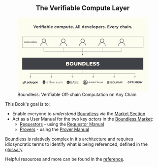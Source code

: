<center><h2> The Verifiable Compute Layer </h2></center>

<figure>
  <img src="./images/boundless-vision-blog-devs-overview.webp"/>
  <cap>Boundless: Verifiable Off-chain Computation on Any Chain</cap>
</figure>

This Book's goal is to:

- Enable everyone to _understand_ [Boundless][term-boundless] via the [Market Section][market-overview]
- Act as a User Manual for the two key _actors_ in the [Boundless Market][term-boundless-market]:
  - [Requestors][term-requestor] - using the [Requestor Manual][requestor-manual]
  - [Provers][term-prover] - using the [Prover Manual][prover-manual]

Boundless is relatively complex in it's architecture and requires idiosyncratic terms to identify what is being referenced, defined in the [glossary][glossary].

Helpful resources and more can be found in the [reference][reference].

<!-- Links -->

[term-boundless]: ./glossary.md#boundless-market
[term-boundless-market]: ./glossary.md#boundless-market
[term-requestor]: ./glossary.md#requestor
[term-prover]: ./glossary.md#prover
[market-overview]: ./overview/market.md
[requestor-manual]: ./overview/requestor.md
[prover-manual]: ./overview/prover.md
[glossary]: ./glossary.md
[reference]: ./reference.md
